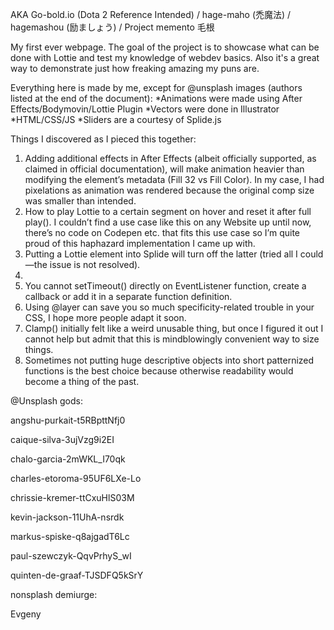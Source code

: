 AKA Go-bold.io (Dota 2 Reference Intended) / hage-maho (禿魔法) / hagemashou (励ましょう) / Project memento 毛根


My first ever webpage. The goal of the project is to showcase what can be done with Lottie and test my knowledge of webdev basics. Also it's a great way to demonstrate just how freaking amazing my puns are. 


Everything here is made by me, except for @unsplash images (authors listed at the end of the document):
*Animations were made using After Effects/Bodymovin/Lottie Plugin
*Vectors were done in Illustrator
*HTML/CSS/JS
*Sliders are a courtesy of Splide.js


Things I discovered as I pieced this together: 

1. Adding additional effects in After Effects (albeit officially supported, as claimed in official documentation), will make animation heavier than modifying the element’s metadata (Fill 32 vs Fill Color). In my case, I had pixelations as animation was rendered because the original comp size was smaller than intended. 
2. How to play Lottie to a certain segment on hover and reset it after full play(). I couldn’t find a use case like this on any Website up until now, there’s no code on Codepen etc. that fits this use case so I’m quite proud of this haphazard implementation I came up with. 
3. Putting a Lottie element into Splide will turn off the latter (tried all I could—the issue is not resolved).
4. <dialog> element [1] [2] by default can be removed by pressing Esc, which in this case ruined user journey I originally came up with, so I had to drop a fallback for that. 
5. You cannot setTimeout() directly on EventListener function, create a callback or add it in a separate function definition.
6. Using @layer can save you so much specificity-related trouble in your CSS, I hope more people adapt it soon.
7. Clamp() initially felt like a weird unusable thing, but once I figured it out I cannot help but admit that this is mindblowingly convenient way to size things. 
8. Sometimes not putting huge descriptive objects into short patternized functions is the best choice because otherwise readability would become a thing of the past. 


@Unsplash gods: 

angshu-purkait-t5RBpttNfj0

caique-silva-3ujVzg9i2EI

chalo-garcia-2mWKL_I70qk

charles-etoroma-95UF6LXe-Lo

chrissie-kremer-ttCxuHlS03M

kevin-jackson-11UhA-nsrdk

markus-spiske-q8ajgadT6Lc

paul-szewczyk-QqvPrhyS_wI

quinten-de-graaf-TJSDFQ5kSrY


nonsplash demiurge:

Evgeny 
